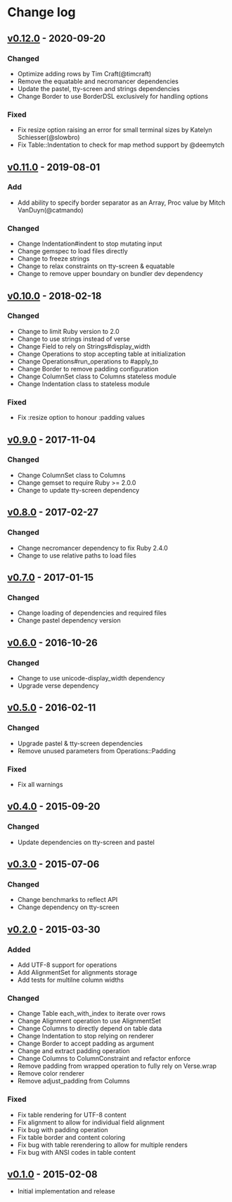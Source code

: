 # Change log

## [v0.12.0] - 2020-09-20

### Changed
* Optimize adding rows by Tim Craft(@timcraft)
* Remove the equatable and necromancer dependencies
* Update the pastel, tty-screen and strings dependencies
* Change Border to use BorderDSL exclusively for handling options

### Fixed
* Fix resize option raising an error for small terminal sizes by Katelyn Schiesser(@slowbro)
* Fix Table::Indentation to check for map method support by @deemytch

## [v0.11.0] - 2019-08-01

### Add
* Add ability to specify border separator as an Array, Proc value by Mitch VanDuyn(@catmando)

### Changed
* Change Indentation#indent to stop mutating input
* Change gemspec to load files directly
* Change to freeze strings
* Change to relax constraints on tty-screen & equatable
* Change to remove upper boundary on bundler dev dependency

## [v0.10.0] - 2018-02-18

### Changed
* Change to limit Ruby version to 2.0
* Change to use strings instead of verse
* Change Field to rely on Strings#display_width
* Change Operations to stop accepting table at initialization
* Change Operations#run_operations to #apply_to
* Change Border to remove padding configuration
* Change ColumnSet class to Columns stateless module
* Change Indentation class to stateless module

### Fixed
* Fix :resize option to honour :padding values

## [v0.9.0] - 2017-11-04

### Changed
* Change ColumnSet class to Columns
* Change gemset to require Ruby >= 2.0.0
* Change to update tty-screen dependency

## [v0.8.0] - 2017-02-27

### Changed
* Change necromancer dependency to fix Ruby 2.4.0
* Change to use relative paths to load files

## [v0.7.0] - 2017-01-15

### Changed
* Change loading of dependencies and required files
* Change pastel dependency version

## [v0.6.0] - 2016-10-26

### Changed
* Change to use unicode-display_width dependency
* Upgrade verse dependency

## [v0.5.0] - 2016-02-11

### Changed
* Upgrade pastel & tty-screen dependencies
* Remove unused parameters from Operations::Padding

### Fixed
* Fix all warnings

## [v0.4.0] - 2015-09-20

### Changed
* Update dependencies on tty-screen and pastel

## [v0.3.0] - 2015-07-06

### Changed
* Change benchmarks to reflect API
* Change dependency on tty-screen

## [v0.2.0] - 2015-03-30

### Added
* Add UTF-8 support for operations
* Add AlignmentSet for alignments storage
* Add tests for multilne column widths

### Changed
* Change Table each_with_index to iterate over rows
* Change Alignment operation to use AlignmentSet
* Change Columns to directly depend on table data
* Change Indentation to stop relying on renderer
* Change Border to accept padding as argument
* Change and extract padding operation
* Change Columns to ColumnConstraint and refactor enforce
* Remove padding from wrapped operation to fully rely on Verse.wrap
* Remove color renderer
* Remove adjust_padding from Columns

### Fixed
* Fix table rendering for UTF-8 content
* Fix alignment to allow for individual field alignment
* Fix bug with padding operation
* Fix table border and content coloring
* Fix bug with table rerendering to allow for multiple renders
* Fix bug with ANSI codes in table content

## [v0.1.0] - 2015-02-08

* Initial implementation and release

[v0.12.0]: https://github.com/piotrmurach/tty-table/compare/v0.11.0...v0.12.0
[v0.11.0]: https://github.com/piotrmurach/tty-table/compare/v0.10.0...v0.11.0
[v0.10.0]: https://github.com/piotrmurach/tty-table/compare/v0.9.0...v0.10.0
[v0.9.0]: https://github.com/piotrmurach/tty-table/compare/v0.8.0...v0.9.0
[v0.8.0]: https://github.com/piotrmurach/tty-table/compare/v0.7.0...v0.8.0
[v0.7.0]: https://github.com/piotrmurach/tty-table/compare/v0.6.0...v0.7.0
[v0.6.0]: https://github.com/piotrmurach/tty-table/compare/v0.5.0...v0.6.0
[v0.5.0]: https://github.com/piotrmurach/tty-table/compare/v0.4.0...v0.5.0
[v0.4.0]: https://github.com/piotrmurach/tty-table/compare/v0.3.0...v0.4.0
[v0.3.0]: https://github.com/piotrmurach/tty-table/compare/v0.2.0...v0.3.0
[v0.2.0]: https://github.com/piotrmurach/tty-table/compare/v0.1.0...v0.2.0
[v0.1.0]: https://github.com/piotrmurach/tty-table/compare/v0.1.0
